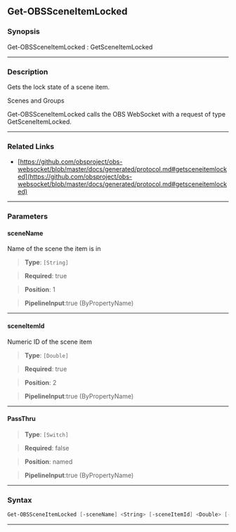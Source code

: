 Get-OBSSceneItemLocked
----------------------
### Synopsis
Get-OBSSceneItemLocked : GetSceneItemLocked

---
### Description

Gets the lock state of a scene item.

Scenes and Groups


Get-OBSSceneItemLocked calls the OBS WebSocket with a request of type GetSceneItemLocked.

---
### Related Links
* [https://github.com/obsproject/obs-websocket/blob/master/docs/generated/protocol.md#getsceneitemlocked](https://github.com/obsproject/obs-websocket/blob/master/docs/generated/protocol.md#getsceneitemlocked)



---
### Parameters
#### **sceneName**

Name of the scene the item is in



> **Type**: ```[String]```

> **Required**: true

> **Position**: 1

> **PipelineInput**:true (ByPropertyName)



---
#### **sceneItemId**

Numeric ID of the scene item



> **Type**: ```[Double]```

> **Required**: true

> **Position**: 2

> **PipelineInput**:true (ByPropertyName)



---
#### **PassThru**

> **Type**: ```[Switch]```

> **Required**: false

> **Position**: named

> **PipelineInput**:true (ByPropertyName)



---
### Syntax
```PowerShell
Get-OBSSceneItemLocked [-sceneName] <String> [-sceneItemId] <Double> [-PassThru] [<CommonParameters>]
```
---
